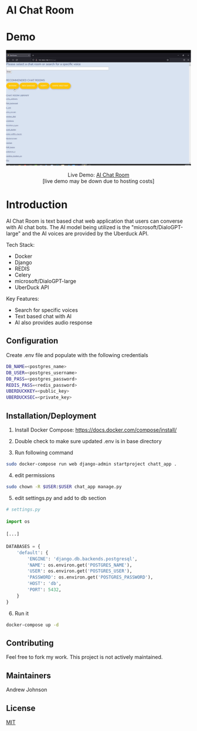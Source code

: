 # AI Chat Room #

# Demo
<p align="center">
<img src="docs/chat_app_demo.gif" alt="animated" />
</p>
<p align="center">
Live Demo: <a href="">AI Chat Room</a></br>
[live demo may be down due to hosting costs]
</p>

# Introduction

AI Chat Room is text based chat web application that users can converse with AI chat bots. The AI model being utilized is the "microsoft/DialoGPT-large" and the AI voices are provided by the Uberduck API. 

Tech Stack:
* Docker
* Django
* REDIS
* Celery
* microsoft/DialoGPT-large
* UberDuck API

Key Features:
* Search for specific voices
* Text based chat with AI
* AI also provides audio response


## Configuration

Create .env file and populate with the following credentials
```bash
DB_NAME=<postgres_name>
DB_USER=<postgres_username>
DB_PASS=<postgres_password>
REDIS_PASS=<redis_password>
UBERDUCKKEY=<public_key>
UBERDUCKSEC=<private_key>
```

## Installation/Deployment

1. Install Docker Compose: https://docs.docker.com/compose/install/

2. Double check to make sure updated .env is in base directory

3. Run following command

```bash
sudo docker-compose run web django-admin startproject chatt_app .
```

4. edit permissions

```bash
sudo chown -R $USER:$USER chat_app manage.py
```

5. edit settings.py and add to db section

```python
# settings.py
   
import os
   
[...]
   
DATABASES = {
    'default': {
        'ENGINE': 'django.db.backends.postgresql',
        'NAME': os.environ.get('POSTGRES_NAME'),
        'USER': os.environ.get('POSTGRES_USER'),
        'PASSWORD': os.environ.get('POSTGRES_PASSWORD'),
        'HOST': 'db',
        'PORT': 5432,
    }
}
```

6. Run it
```bash
docker-compose up -d
```


## Contributing
Feel free to fork my work. This project is not actively maintained.

## Maintainers
Andrew Johnson

## License
[MIT](https://choosealicense.com/licenses/mit/)
